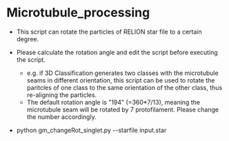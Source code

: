 # Microtubule_processing
- This script can rotate the particles of RELION star file to a certain degree.

- Please calculate the rotation angle and edit the script before executing the script. 
  - e.g. if 3D Classification generates two classes with the microtubule seams in different orientation, this script can be used to rotate the paritcles of one class to the same orientation of the other class, thus re-aligning the particles.
  - The default rotation angle is "194" (=360*7/13), meaning the microtubule seam will be rotated by 7 protofilament. Please change the number accordingly.
  
- python gm_changeRot_singlet.py --starfile input.star
